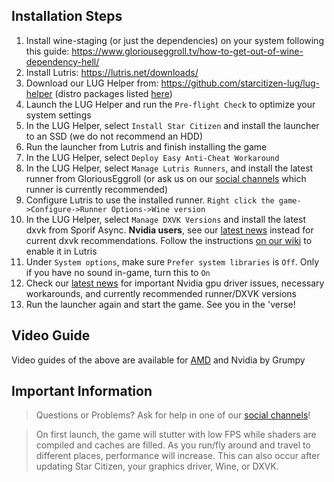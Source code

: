 ## Installation Steps

1. Install wine-staging (or just the dependencies) on your system following this guide: https://www.gloriouseggroll.tv/how-to-get-out-of-wine-dependency-hell/
2. Install Lutris: https://lutris.net/downloads/
3. Download our LUG Helper from: https://github.com/starcitizen-lug/lug-helper (distro packages listed [here](https://github.com/starcitizen-lug/lug-helper#installation))
4. Launch the LUG Helper and run the `Pre-flight Check` to optimize your system settings
5. In the LUG Helper, select `Install Star Citizen` and install the launcher to an SSD (we do not recommend an HDD)
6. Run the launcher from Lutris and finish installing the game
7. In the LUG Helper, select `Deploy Easy Anti-Cheat Workaround`
8. In the LUG Helper, select `Manage Lutris Runners`, and install the latest runner from GloriousEggroll (or ask us on our [social channels](https://github.com/starcitizen-lug/information-howtos#socials) which runner is currently recommended)
9. Configure Lutris to use the installed runner. `Right click the game->Configure->Runner Options->Wine version`
10. In the LUG Helper, select `Manage DXVK Versions` and install the latest dxvk from Sporif Async. **Nvidia users**, see our [latest news](https://github.com/starcitizen-lug/information-howtos/wiki#news) instead for current dxvk recommendations. Follow the instructions [on our wiki](https://github.com/starcitizen-lug/information-howtos/wiki/Performance-Tuning#dxvk-async) to enable it in Lutris
11. Under `System options`, make sure `Prefer system libraries` is `Off`. Only if you have no sound in-game, turn this to `On`
12. Check our [latest news](https://github.com/starcitizen-lug/information-howtos/wiki#news) for important Nvidia gpu driver issues, necessary workarounds, and currently recommended runner/DXVK versions
13. Run the launcher again and start the game. See you in the 'verse!

## Video Guide
Video guides of the above are available for [AMD](https://www.youtube.com/watch?v=cHGtwIH5ocI) and Nvidia by Grumpy

## Important Information
> Questions or Problems? Ask for help in one of our [social channels](https://github.com/starcitizen-lug/information-howtos#socials)!

> On first launch, the game will stutter with low FPS while shaders are compiled and caches are filled. As you run/fly around and travel to different places, performance will increase.
> This can also occur after updating Star Citizen, your graphics driver, Wine, or DXVK.